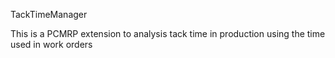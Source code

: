 TackTimeManager

This is a PCMRP extension to analysis tack time in production using the time used in work orders
